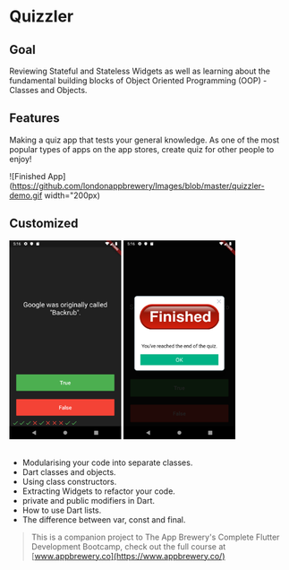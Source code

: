
# Quizzler 

## Goal

Reviewing Stateful and Stateless Widgets as well as learning about the fundamental building blocks of Object Oriented Programming (OOP) - Classes and Objects. 


## Features

Making a quiz app that tests your general knowledge. As one of the most popular types of apps on the app stores, create quiz for other people to enjoy!

![Finished App](https://github.com/londonappbrewery/Images/blob/master/quizzler-demo.gif width="200px)

## Customized
<img src="images/quizler_img1.png" width="200px"> <img src="images/quizler_img2.png" width="200px">


## 

- Modularising your code into separate classes.
- Dart classes and objects.
- Using class constructors.
- Extracting Widgets to refactor your code.
- private and public modifiers in Dart.
- How to use Dart lists.
- The difference between var, const and final.




>This is a companion project to The App Brewery's Complete Flutter Development Bootcamp, check out the full course at [www.appbrewery.co](https://www.appbrewery.co/)

